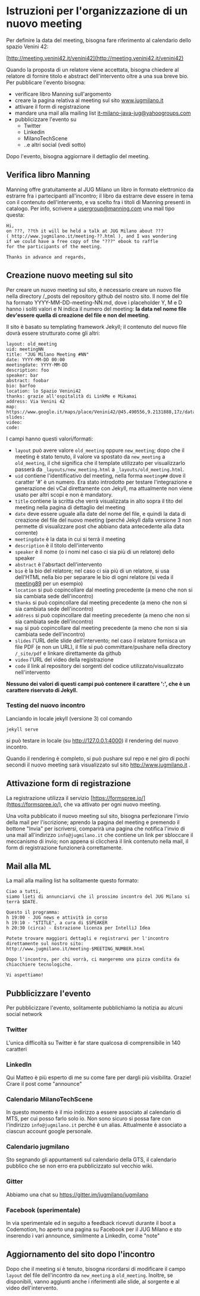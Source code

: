 # Istruzioni per l'organizzazione di un nuovo meeting

Per definire la data del meeting, bisogna fare riferimento al calendario dello spazio Venini 42:

[http://meeting.venini42.it/venini42](http://meeting.venini42.it/venini42)

Quando la proposta di un relatore viene accettata, bisogna chiedere al relatore di fornire titolo e abstract dell'intervento oltre a una sua breve bio.
Per pubblicare l'evento bisogna:
  * verificare libro Manning sull'argomento
  * creare la pagina relativa al meeting sul sito www.jugmilano.it
  * attivare il form di registrazione
  * mandare una mail alla mailing list it-milano-java-jug@yahoogroups.com
  * pubblicizzare l'evento su
     * Twitter
     * Linkedin
     * MilanoTechScene
     * ..e altri social (vedi sotto)

Dopo l'evento, bisogna aggiornare il dettaglio del meeting.

## Verifica libro Manning
Manning offre gratuitamente al JUG Milano un libro in formato elettronico da estrarre fra i partecipanti all'incontro; il libro da estrarre deve essere in tema con il contenuto dell'intervento, e va scelto fra i titoli di Manning presenti in catalogo.
Per info, scrivere a usergroup@manning.com una mail tipo questa:

    Hi,
    on ???, ??th it will be held a talk at JUG Milano about ???
    ( http://www.jugmilano.it/meeting-??.html ), and I was wondering
    if we could have a free copy of the "???" ebook to raffle
    for the participants of the meeting.

    Thanks in advance and regards,




## Creazione nuovo meeting sul sito
Per creare un nuovo meeting sul sito, è necessario creare un nuovo file nella directory /_posts del repository github del nostro sito. Il nome del file ha formato YYYY-MM-DD-meeting-NN.md, dove i placeholder Y, M e D hanno i soliti valori e N indica il numero del meeting: **la data nel nome file dev'essere quella di creazione del file e non del meeting**.

Il sito è basato su templating framework Jekyll; il contenuto del nuovo file dovrà essere strutturato come gli altri:

```
layout: old_meeting
uid: meetingNN
title: "JUG Milano Meeting #NN"
date: YYYY-MM-DD 00:00
meetingdate: YYYY-MM-DD
description: foo
speaker: bar
abstract: foobar
bio: barfoo
location: lo Spazio Venini42
thanks: grazie all'ospitalità di LinkMe e Mikamai
address: Via Venini 42
map: https://www.google.it/maps/place/Venini42/@45.490556,9.2131888,17z/data=!3m1!4b1!4m5!3m4!1s0x4786c6de20e6362f:0xc95afb6f555f4ed6!8m2!3d45.490556!4d9.2153775
slides:
video:
code:
```
I campi hanno questi valori/formati:
  * `layout` può avere valore `old_meeting` oppure `new_meeting`; dopo che il meeting è stato tenuto, il valore va spostato da `new_meeting` a `old_meeting`, il ché significa che il template utilizzato per visualizzarlo passerà da `_layouts/new_meeting.html` a `_layouts/old_meeting.html`.
  * `uid` contiene l'identificativo del meeting, nella forma `meeting##` dove il caratter '#' è un numero. Era stato introdotto per testare l'integrazione e generazione dei vCal direttamente con Jekyll, ma attualmente non viene usato per altri scopi e non è mandatory.
  * `title` contiene la scritta che verrà visualizzata in alto sopra il tito del meeting nella pagina di dettaglio del meeting
  * `date` deve essere uguale alla date del nome del file, e quindi la data di creazione del file del nuovo meeting (perché Jekyll dalla versione 3 non permette di visualizzare post che abbiano data antecedente alla data corrente)
  * `meetingdate` è la data in cui si terrà il meeting
  * `description` è il titolo dell'intervento
  * `speaker` è il nome (o i nomi nel caso ci sia più di un relatore) dello speaker
  * `abstract` è l'absrtact dell'intervento
  * `bio` è la bio del relatore; nel caso ci sia più di un relatore, si usa dell'HTML nella bio per separare le bio di ogni relatore (si veda il [meeting89](https://raw.githubusercontent.com/jugmilano/jugmilano.github.io/master/_posts/2017-03-01-meeting-89.md) per un esempio)
  * `location` si può copincollare dal meeting precedente (a meno che non si sia cambiata sede dell'incontro)
  * `thanks` si può copincollare dal meeting precedente (a meno che non si sia cambiata sede dell'incontro)
  * `address` si può copincollare dal meeting precedente (a meno che non si sia cambiata sede dell'incontro)
  * `map` si può copincollare dal meeting precedente (a meno che non si sia cambiata sede dell'incontro)
  * `slides` l'URL delle slide dell'intervento; nel caso il relatore fornisca un file PDF (e non un URL), il file si può committare/pushare nella directory `/_site/pdf` e linkare direttamente da github
  * `video` l'URL del video della registrazione
  * `code` il link al repository dei sorgenti del codice utilizzato/visualizzato nell'intervento

**Nessuno dei valori di questi campi può contenere il carattere ':', che è un carattere riservato di Jekyll.**

### Testing del nuovo incontro
Lanciando in locale jekyll (versione 3) col comando

```
jekyll serve
```

si può testare in locale (su http://127.0.0.1:4000) il rendering del nuovo incontro.

Quando il rendering è completo, si può pushare sul repo e nel giro di pochi secondi il nuovo meeting sarà visualizzato sul sito http://www.jugmilano.it .

## Attivazione form di registrazione
La registrazione utilizza il servizio [https://formspree.io/](https://formspree.io/), che va attivato per ogni nuovo meeting.

Una volta pubblicato il nuovo meeting sul sito, bisogna perfezionare l'invio della mail per l'iscrizione; aprendo la pagina del meeting e premendo il bottone "Invia" per iscriversi, comparirà una pagina che notifica l'invio di una mail all'indirizzo `info@jugmilano.it` che contiene un link per sbloccare il meccanismo di invio; non appena si cliccherà il link contenuto nella mail, il form di registrazione funzionerà correttamente.

## Mail alla ML

La mail alla mailing list ha solitamente questo formato:


    Ciao a tutti,
    siamo lieti di annunciarvi che il prossimo incontro del JUG Milano si terrà $DATE.

    Questo il programma:
    h 19:00 - JUG news e attività in corso
    h 19:10 - "$TITLE", a cura di $SPEAKER
    h 20:30 (circa) - Estrazione licenza per IntelliJ Idea

    Potete trovare maggiori dettagli e registrarvi per l'incontro direttamente sul nostro sito:
    http://www.jugmilano.it/meeting-$MEETING_NUMBER.html

    Dopo l'incontro, per chi vorrà, ci mangeremo una pizza condita da chiacchiere tecnologiche.

    Vi aspettiamo!


## Pubblicizzare l'evento
Per pubblicizzare l'evento, solitamente pubblichiamo la notizia au alcuni social network

### Twitter
L'unica difficoltà su Twitter è far stare qualcosa di comprensibile in 140 caratteri

### LinkedIn
Qui Matteo è più esperto di me su come fare per dargli più visibilita. Grazie!
Crare il post come "announce"

### Calendario MilanoTechScene
In questo momento è il mio indirizzo a essere associato al calendario di MTS, per cui posso farlo solo io. Non sono sicuro si possa fare con l'indirizzo `info@jugmilano.it` perché è un alias.
Attualmente è associato a ciascun account google personale.

### Calendario jugmilano
Sto segnando gli appuntamenti sul calendario della GTS, il calendario pubblico che se non erro era pubblicizzato sul vecchio wiki.

### Gitter
Abbiamo una chat su https://gitter.im/jugmilano/jugmilano

### Facebook (sperimentale)
In via sperimentale ed in seguito a feedback ricevuti durante il boot a Codemotion, ho aperto una pagina su Facebook per il JUG Milano e sto inserendo i vari announce, similmente a LinkedIn, come "note"

## Aggiornamento del sito dopo l'incontro
Dopo che il meeting si è tenuto, bisogna ricordarsi di modificare il campo `layout` del file dell'incontro da `new_meeting` a `old_meeting`. Inoltre, se disponibili, vanno aggiunti anche i riferimenti alle slide, al sorgente e al video dell'intervento.

